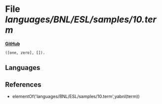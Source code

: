 # File _languages/BNL/ESL/samples/10.term_
**[GitHub](https://github.com/softlang/yas/blob/master/languages/BNL/ESL/samples/10.term)**
```
([one, zero], []).
```

## Languages

## References
* elementOf('languages/BNL/ESL/samples/10.term',yabnl(term))
